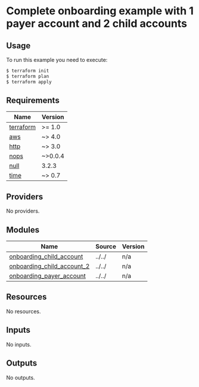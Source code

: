 # Complete onboarding example with 1 payer account and 2 child accounts



## Usage

To run this example you need to execute:

```bash
$ terraform init
$ terraform plan
$ terraform apply
```

<!-- BEGIN_TF_DOCS -->
## Requirements

| Name | Version |
|------|---------|
| <a name="requirement_terraform"></a> [terraform](#requirement\_terraform) | >= 1.0 |
| <a name="requirement_aws"></a> [aws](#requirement\_aws) | ~> 4.0 |
| <a name="requirement_http"></a> [http](#requirement\_http) | ~> 3.0 |
| <a name="requirement_nops"></a> [nops](#requirement\_nops) | ~>0.0.4 |
| <a name="requirement_null"></a> [null](#requirement\_null) | 3.2.3 |
| <a name="requirement_time"></a> [time](#requirement\_time) | ~> 0.7 |

## Providers

No providers.

## Modules

| Name | Source | Version |
|------|--------|---------|
| <a name="module_onboarding_child_account"></a> [onboarding\_child\_account](#module\_onboarding\_child\_account) | ../../ | n/a |
| <a name="module_onboarding_child_account_2"></a> [onboarding\_child\_account\_2](#module\_onboarding\_child\_account\_2) | ../../ | n/a |
| <a name="module_onboarding_payer_account"></a> [onboarding\_payer\_account](#module\_onboarding\_payer\_account) | ../../ | n/a |

## Resources

No resources.

## Inputs

No inputs.

## Outputs

No outputs.
<!-- END_TF_DOCS -->

